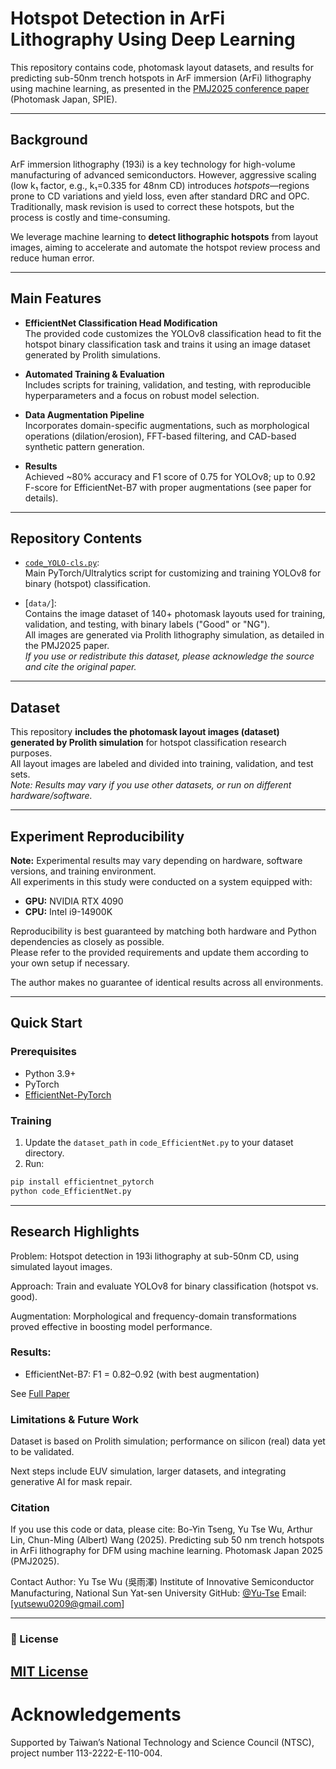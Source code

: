 # Hotspot Detection in ArFi Lithography Using Deep Learning

This repository contains code, photomask layout datasets, and results for predicting sub-50nm trench hotspots in ArF immersion (ArFi) lithography using machine learning, as presented in the [PMJ2025 conference paper](https://www.spiedigitallibrary.org/conference-proceedings-of-spie/13655/136550Z/Predicting-sub-50-nm-trench-hotspots-in-ArFi-lithography-for/10.1117/12.3070243.short) (Photomask Japan, SPIE).

---

## Background

ArF immersion lithography (193i) is a key technology for high-volume manufacturing of advanced semiconductors. However, aggressive scaling (low k₁ factor, e.g., k₁=0.335 for 48nm CD) introduces *hotspots*—regions prone to CD variations and yield loss, even after standard DRC and OPC. Traditionally, mask revision is used to correct these hotspots, but the process is costly and time-consuming.

We leverage machine learning to **detect lithographic hotspots** from layout images, aiming to accelerate and automate the hotspot review process and reduce human error.

---

## Main Features

- **EfficientNet Classification Head Modification**  
  The provided code customizes the YOLOv8 classification head to fit the hotspot binary classification task and trains it using an image dataset generated by Prolith simulations.

- **Automated Training & Evaluation**  
  Includes scripts for training, validation, and testing, with reproducible hyperparameters and a focus on robust model selection.

- **Data Augmentation Pipeline**  
  Incorporates domain-specific augmentations, such as morphological operations (dilation/erosion), FFT-based filtering, and CAD-based synthetic pattern generation.

- **Results**  
  Achieved ~80% accuracy and F1 score of 0.75 for YOLOv8; up to 0.92 F-score for EfficientNet-B7 with proper augmentations (see paper for details).

---

## Repository Contents

- [`code_YOLO-cls.py`](code_EfficientNet.py):  
  Main PyTorch/Ultralytics script for customizing and training YOLOv8 for binary (hotspot) classification.

- [`data/`]:  
  Contains the image dataset of 140+ photomask layouts used for training, validation, and testing, with binary labels ("Good" or "NG").  
  All images are generated via Prolith lithography simulation, as detailed in the PMJ2025 paper.  
  *If you use or redistribute this dataset, please acknowledge the source and cite the original paper.*
---

## Dataset

This repository **includes the photomask layout images (dataset) generated by Prolith simulation** for hotspot classification research purposes.  
All layout images are labeled and divided into training, validation, and test sets.  
*Note: Results may vary if you use other datasets, or run on different hardware/software.*

---

## Experiment Reproducibility

**Note:** Experimental results may vary depending on hardware, software versions, and training environment.  
All experiments in this study were conducted on a system equipped with:

- **GPU:** NVIDIA RTX 4090  
- **CPU:** Intel i9-14900K

Reproducibility is best guaranteed by matching both hardware and Python dependencies as closely as possible.  
Please refer to the provided requirements and update them according to your own setup if necessary.

The author makes no guarantee of identical results across all environments.

---

## Quick Start

### Prerequisites

- Python 3.9+
- PyTorch
- [EfficientNet-PyTorch](https://github.com/lukemelas/EfficientNet-PyTorch)

### Training

1. Update the `dataset_path` in `code_EfficientNet.py` to your dataset directory.
2. Run:

```bash
pip install efficientnet_pytorch
python code_EfficientNet.py
```

---
## Research Highlights
Problem: Hotspot detection in 193i lithography at sub-50nm CD, using simulated layout images.

Approach: Train and evaluate YOLOv8 for binary classification (hotspot vs. good).

Augmentation: Morphological and frequency-domain transformations proved effective in boosting model performance.

### Results:

- EfficientNet-B7: F1 = 0.82–0.92 (with best augmentation)

See [Full Paper](https://www.spiedigitallibrary.org/conference-proceedings-of-spie/13655/136550Z/Predicting-sub-50-nm-trench-hotspots-in-ArFi-lithography-for/10.1117/12.3070243.short)

### Limitations & Future Work
Dataset is based on Prolith simulation; performance on silicon (real) data yet to be validated.

Next steps include EUV simulation, larger datasets, and integrating generative AI for mask repair.

### Citation
If you use this code or data, please cite:
Bo-Yin Tseng, Yu Tse Wu, Arthur Lin, Chun-Ming (Albert) Wang (2025). Predicting sub 50 nm trench hotspots in ArFi lithography for DFM using machine learning. Photomask Japan 2025 (PMJ2025).

Contact
Author: Yu Tse Wu (吳雨澤)
Institute of Innovative Semiconductor Manufacturing, National Sun Yat-sen University
GitHub: [@Yu-Tse](https://github.com/Yu-Tse)
Email: [yutsewu0209@gmail.com]

---
### 📝 License

[MIT License](LICENSE)
---
# Acknowledgements

Supported by Taiwan’s National Technology and Science Council (NTSC), project number 113-2222-E-110-004.
